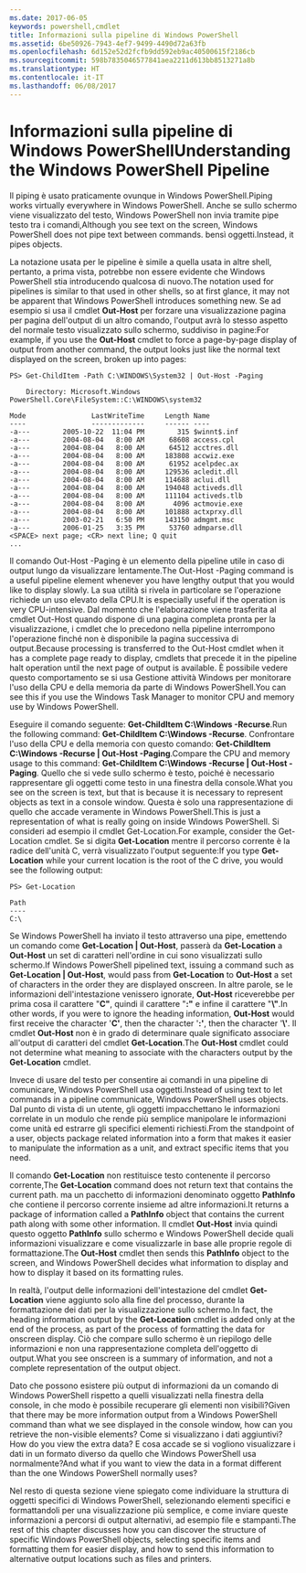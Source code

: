 ```yaml
---
ms.date: 2017-06-05
keywords: powershell,cmdlet
title: Informazioni sulla pipeline di Windows PowerShell
ms.assetid: 6be50926-7943-4ef7-9499-4490d72a63fb
ms.openlocfilehash: 6d152e52d2fcfb9dd592eb9ac40500615f2186cb
ms.sourcegitcommit: 598b7835046577841aea2211d613bb8513271a8b
ms.translationtype: HT
ms.contentlocale: it-IT
ms.lasthandoff: 06/08/2017
---
```

# <a name="understanding-the-windows-powershell-pipeline"></a><span data-ttu-id="12ca0-103">Informazioni sulla pipeline di Windows PowerShell</span><span class="sxs-lookup"><span data-stu-id="12ca0-103">Understanding the Windows PowerShell Pipeline</span></span>
<span data-ttu-id="12ca0-104">Il piping è usato praticamente ovunque in Windows PowerShell.</span><span class="sxs-lookup"><span data-stu-id="12ca0-104">Piping works virtually everywhere in Windows PowerShell.</span></span> <span data-ttu-id="12ca0-105">Anche se sullo schermo viene visualizzato del testo, Windows PowerShell non invia tramite pipe testo tra i comandi,</span><span class="sxs-lookup"><span data-stu-id="12ca0-105">Although you see text on the screen, Windows PowerShell does not pipe text between commands.</span></span> <span data-ttu-id="12ca0-106">bensì oggetti.</span><span class="sxs-lookup"><span data-stu-id="12ca0-106">Instead, it pipes objects.</span></span>

<span data-ttu-id="12ca0-107">La notazione usata per le pipeline è simile a quella usata in altre shell, pertanto, a prima vista, potrebbe non essere evidente che Windows PowerShell stia introducendo qualcosa di nuovo.</span><span class="sxs-lookup"><span data-stu-id="12ca0-107">The notation used for pipelines is similar to that used in other shells, so at first glance, it may not be apparent that Windows PowerShell introduces something new.</span></span> <span data-ttu-id="12ca0-108">Se ad esempio si usa il cmdlet **Out-Host** per forzare una visualizzazione pagina per pagina dell'output di un altro comando, l'output avrà lo stesso aspetto del normale testo visualizzato sullo schermo, suddiviso in pagine:</span><span class="sxs-lookup"><span data-stu-id="12ca0-108">For example, if you use the **Out-Host** cmdlet to force a page-by-page display of output from another command, the output looks just like the normal text displayed on the screen, broken up into pages:</span></span>

```
PS> Get-ChildItem -Path C:\WINDOWS\System32 | Out-Host -Paging

    Directory: Microsoft.Windows PowerShell.Core\FileSystem::C:\WINDOWS\system32

Mode                LastWriteTime     Length Name
----                -------------     ------ ----
-a---        2005-10-22  11:04 PM        315 $winnt$.inf
-a---        2004-08-04   8:00 AM      68608 access.cpl
-a---        2004-08-04   8:00 AM      64512 acctres.dll
-a---        2004-08-04   8:00 AM     183808 accwiz.exe
-a---        2004-08-04   8:00 AM      61952 acelpdec.ax
-a---        2004-08-04   8:00 AM     129536 acledit.dll
-a---        2004-08-04   8:00 AM     114688 aclui.dll
-a---        2004-08-04   8:00 AM     194048 activeds.dll
-a---        2004-08-04   8:00 AM     111104 activeds.tlb
-a---        2004-08-04   8:00 AM       4096 actmovie.exe
-a---        2004-08-04   8:00 AM     101888 actxprxy.dll
-a---        2003-02-21   6:50 PM     143150 admgmt.msc
-a---        2006-01-25   3:35 PM      53760 admparse.dll
<SPACE> next page; <CR> next line; Q quit
...
```

<span data-ttu-id="12ca0-109">Il comando Out-Host -Paging è un elemento della pipeline utile in caso di output lungo da visualizzare lentamente.</span><span class="sxs-lookup"><span data-stu-id="12ca0-109">The Out-Host -Paging command is a useful pipeline element whenever you have lengthy output that you would like to display slowly.</span></span> <span data-ttu-id="12ca0-110">La sua utilità si rivela in particolare se l'operazione richiede un uso elevato della CPU.</span><span class="sxs-lookup"><span data-stu-id="12ca0-110">It is especially useful if the operation is very CPU-intensive.</span></span> <span data-ttu-id="12ca0-111">Dal momento che l'elaborazione viene trasferita al cmdlet Out-Host quando dispone di una pagina completa pronta per la visualizzazione, i cmdlet che lo precedono nella pipeline interrompono l'operazione finché non è disponibile la pagina successiva di output.</span><span class="sxs-lookup"><span data-stu-id="12ca0-111">Because processing is transferred to the Out-Host cmdlet when it has a complete page ready to display, cmdlets that precede it in the pipeline halt operation until the next page of output is available.</span></span> <span data-ttu-id="12ca0-112">È possibile vedere questo comportamento se si usa Gestione attività Windows per monitorare l'uso della CPU e della memoria da parte di Windows PowerShell.</span><span class="sxs-lookup"><span data-stu-id="12ca0-112">You can see this if you use the Windows Task Manager to monitor CPU and memory use by Windows PowerShell.</span></span>

<span data-ttu-id="12ca0-113">Eseguire il comando seguente: **Get-ChildItem C:\\Windows -Recurse**.</span><span class="sxs-lookup"><span data-stu-id="12ca0-113">Run the following command: **Get-ChildItem C:\\Windows -Recurse**.</span></span> <span data-ttu-id="12ca0-114">Confrontare l'uso della CPU e della memoria con questo comando: **Get-ChildItem C:\\Windows -Recurse | Out-Host -Paging**.</span><span class="sxs-lookup"><span data-stu-id="12ca0-114">Compare the CPU and memory usage to this command: **Get-ChildItem C:\\Windows -Recurse | Out-Host -Paging**.</span></span> <span data-ttu-id="12ca0-115">Quello che si vede sullo schermo è testo, poiché è necessario rappresentare gli oggetti come testo in una finestra della console.</span><span class="sxs-lookup"><span data-stu-id="12ca0-115">What you see on the screen is text, but that is because it is necessary to represent objects as text in a console window.</span></span> <span data-ttu-id="12ca0-116">Questa è solo una rappresentazione di quello che accade veramente in Windows PowerShell.</span><span class="sxs-lookup"><span data-stu-id="12ca0-116">This is just a representation of what is really going on inside Windows PowerShell.</span></span> <span data-ttu-id="12ca0-117">Si consideri ad esempio il cmdlet Get-Location.</span><span class="sxs-lookup"><span data-stu-id="12ca0-117">For example, consider the Get-Location cmdlet.</span></span> <span data-ttu-id="12ca0-118">Se si digita **Get-Location** mentre il percorso corrente è la radice dell'unità C, verrà visualizzato l'output seguente:</span><span class="sxs-lookup"><span data-stu-id="12ca0-118">If you type **Get-Location** while your current location is the root of the C drive, you would see the following output:</span></span>

```
PS> Get-Location

Path
----
C:\
```

<span data-ttu-id="12ca0-119">Se Windows PowerShell ha inviato il testo attraverso una pipe, emettendo un comando come **Get-Location | Out-Host**, passerà da **Get-Location** a **Out-Host** un set di caratteri nell'ordine in cui sono visualizzati sullo schermo.</span><span class="sxs-lookup"><span data-stu-id="12ca0-119">If Windows PowerShell pipelined text, issuing a command such as **Get-Location | Out-Host**, would pass from **Get-Location** to **Out-Host** a set of characters in the order they are displayed onscreen.</span></span> <span data-ttu-id="12ca0-120">In altre parole, se le informazioni dell'intestazione venissero ignorate, **Out-Host** riceverebbe per prima cosa il carattere "**C"**, quindi il carattere "**:"** e infine il carattere "**\\"**.</span><span class="sxs-lookup"><span data-stu-id="12ca0-120">In other words, if you were to ignore the heading information, **Out-Host** would first receive the character '**C'**, then the character '**:'**, then the character '**\\'**.</span></span> <span data-ttu-id="12ca0-121">Il cmdlet **Out-Host** non è in grado di determinare quale significato associare all'output di caratteri del cmdlet **Get-Location**.</span><span class="sxs-lookup"><span data-stu-id="12ca0-121">The **Out-Host** cmdlet could not determine what meaning to associate with the characters output by the **Get-Location** cmdlet.</span></span>

<span data-ttu-id="12ca0-122">Invece di usare del testo per consentire ai comandi in una pipeline di comunicare, Windows PowerShell usa oggetti.</span><span class="sxs-lookup"><span data-stu-id="12ca0-122">Instead of using text to let commands in a pipeline communicate, Windows PowerShell uses objects.</span></span> <span data-ttu-id="12ca0-123">Dal punto di vista di un utente, gli oggetti impacchettano le informazioni correlate in un modulo che rende più semplice manipolare le informazioni come unità ed estrarre gli specifici elementi richiesti.</span><span class="sxs-lookup"><span data-stu-id="12ca0-123">From the standpoint of a user, objects package related information into a form that makes it easier to manipulate the information as a unit, and extract specific items that you need.</span></span>

<span data-ttu-id="12ca0-124">Il comando **Get-Location** non restituisce testo contenente il percorso corrente,</span><span class="sxs-lookup"><span data-stu-id="12ca0-124">The **Get-Location** command does not return text that contains the current path.</span></span> <span data-ttu-id="12ca0-125">ma un pacchetto di informazioni denominato oggetto **PathInfo** che contiene il percorso corrente insieme ad altre informazioni.</span><span class="sxs-lookup"><span data-stu-id="12ca0-125">It returns a package of information called a **PathInfo** object that contains the current path along with some other information.</span></span> <span data-ttu-id="12ca0-126">Il cmdlet **Out-Host** invia quindi questo oggetto **PathInfo** sullo schermo e Windows PowerShell decide quali informazioni visualizzare e come visualizzarle in base alle proprie regole di formattazione.</span><span class="sxs-lookup"><span data-stu-id="12ca0-126">The **Out-Host** cmdlet then sends this **PathInfo** object to the screen, and Windows PowerShell decides what information to display and how to display it based on its formatting rules.</span></span>

<span data-ttu-id="12ca0-127">In realtà, l'output delle informazioni dell'intestazione del cmdlet **Get-Location** viene aggiunto solo alla fine del processo, durante la formattazione dei dati per la visualizzazione sullo schermo.</span><span class="sxs-lookup"><span data-stu-id="12ca0-127">In fact, the heading information output by the **Get-Location** cmdlet is added only at the end of the process, as part of the process of formatting the data for onscreen display.</span></span> <span data-ttu-id="12ca0-128">Ciò che compare sullo schermo è un riepilogo delle informazioni e non una rappresentazione completa dell'oggetto di output.</span><span class="sxs-lookup"><span data-stu-id="12ca0-128">What you see onscreen is a summary of information, and not a complete representation of the output object.</span></span>

<span data-ttu-id="12ca0-129">Dato che possono esistere più output di informazioni da un comando di Windows PowerShell rispetto a quelli visualizzati nella finestra della console, in che modo è possibile recuperare gli elementi non visibili?</span><span class="sxs-lookup"><span data-stu-id="12ca0-129">Given that there may be more information output from a Windows PowerShell command than what we see displayed in the console window, how can you retrieve the non-visible elements?</span></span> <span data-ttu-id="12ca0-130">Come si visualizzano i dati aggiuntivi?</span><span class="sxs-lookup"><span data-stu-id="12ca0-130">How do you view the extra data?</span></span> <span data-ttu-id="12ca0-131">E cosa accade se si vogliono visualizzare i dati in un formato diverso da quello che Windows PowerShell usa normalmente?</span><span class="sxs-lookup"><span data-stu-id="12ca0-131">And what if you want to view the data in a format different than the one Windows PowerShell normally uses?</span></span>

<span data-ttu-id="12ca0-132">Nel resto di questa sezione viene spiegato come individuare la struttura di oggetti specifici di Windows PowerShell, selezionando elementi specifici e formattandoli per una visualizzazione più semplice, e come inviare queste informazioni a percorsi di output alternativi, ad esempio file e stampanti.</span><span class="sxs-lookup"><span data-stu-id="12ca0-132">The rest of this chapter discusses how you can discover the structure of specific Windows PowerShell objects, selecting specific items and formatting them for easier display, and how to send this information to alternative output locations such as files and printers.</span></span>

